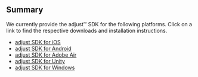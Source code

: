 ## Summary

We currently provide the adjust™ SDK for the following platforms. Click on a link to find the respective downloads and installation instructions.

* [adjust SDK for iOS][ios]
* [adjust SDK for Android][android]
* [adjust SDK for Adobe Air][air]
* [adjust SDK for Unity][unity]
* [adjust SDK for Windows][windows]

[ios]: https://github.com/adeven/adjust_ios_sdk
[android]: https://github.com/adeven/adjust_android_sdk
[unity]: https://github.com/adeven/adjust_unity_sdk
[air]: https://github.com/adeven/adjust_air_sdk
[windows]: https://github.com/adeven/adjust_windows_sdk
